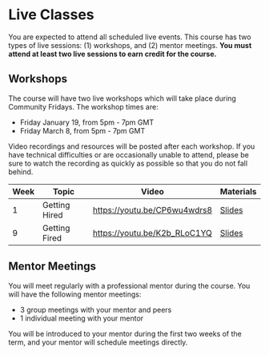 # Live Classes

You are expected to attend all scheduled live events. This course has two types of live sessions: (1) workshops, and (2) mentor meetings. **You must attend at least two live sessions to earn credit for the course.** 


## Workshops

The course will have two live workshops which will take place during Community Fridays. The workshop times are:

- Friday January 19, from 5pm - 7pm GMT
- Friday March 8, from 5pm - 7pm GMT

Video recordings and resources  will be posted after each workshop. If you have technical difficulties or are occasionally unable to
attend, please be sure to watch the recording as quickly as possible so that you do not fall behind.  

| Week | Topic                        | Video                           | Materials               |
| ---- | ---------------------------- | ------------------------------------ | ----------------------- |
| 1    | Getting Hired                  | https://youtu.be/CP6wu4wdrs8 |  [Slides](https://docs.google.com/presentation/d/1ZfyI44YlIQbpW-Riz9tDwTYPRU3Zz-it-mAuGGIWEG0/preview)                         |
| 9    | Getting Fired                  | https://youtu.be/K2b_RLoC1YQ          |  [Slides](https://docs.google.com/presentation/d/1gpr6-ZRcfElXMiIcMo_bvok-qwxu6Pn4kR6WVZSFz4w/preview)                       |


## Mentor Meetings

You will meet regularly with a professional mentor during the course. You will have the following mentor meetings:
- 3 group meetings with your mentor and peers
- 1 individual meeting with your mentor

You will be introduced to your mentor during the first two weeks of the term, and your mentor will schedule meetings directly. 



<!--
[w1-video]: https://youtu.be/CP6wu4wdrs8
[w9-video]: https://youtu.be/K2b_RLoC1YQ

-->
